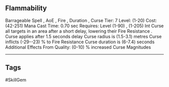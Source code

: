 ## Flammability
Barrageable
Spell , AoE , Fire , Duration , Curse
Tier: 7
Level: (1-20)
Cost: (42-251) Mana
Cast Time: 0.70 sec
Requires: Level (1-90) , (1-205) Int
Curse all targets in an area after a short delay, lowering their Fire Resistance .
Curse applies after 1.5 seconds delay
Curse radius is (1.5-3.1) metres
Curse inflicts (-29--23) % to Fire Resistance
Curse duration is (6-7.4) seconds
Additional Effects From Quality:
(0-10) % increased Curse Magnitudes

---
## Tags
#SkillGem
